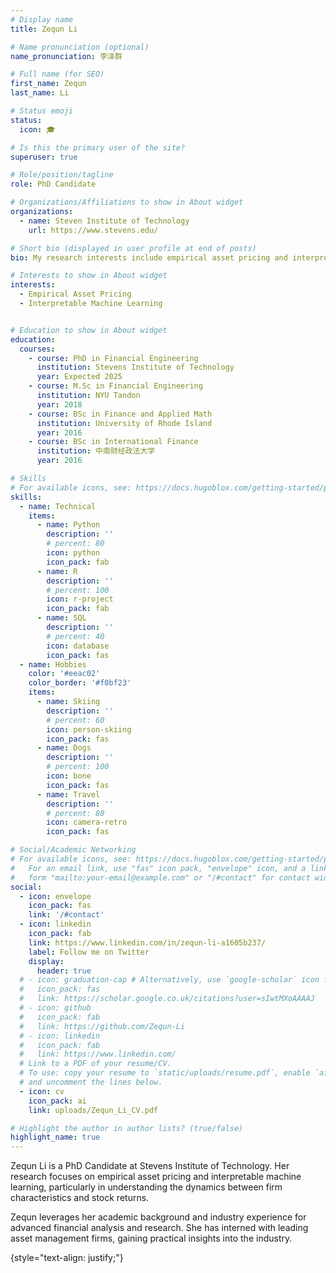 ```yaml
---
# Display name
title: Zequn Li

# Name pronunciation (optional)
name_pronunciation: 李泽群

# Full name (for SEO)
first_name: Zequn
last_name: Li

# Status emoji
status:
  icon: 🎓

# Is this the primary user of the site?
superuser: true

# Role/position/tagline
role: PhD Candidate

# Organizations/Affiliations to show in About widget
organizations:
  - name: Steven Institute of Technology
    url: https://www.stevens.edu/

# Short bio (displayed in user profile at end of posts)
bio: My research interests include empirical asset pricing and interpretable machine learning. 

# Interests to show in About widget
interests:
  - Empirical Asset Pricing
  - Interpretable Machine Learning


# Education to show in About widget
education:
  courses:
    - course: PhD in Financial Engineering
      institution: Stevens Institute of Technology
      year: Expected 2025
    - course: M.Sc in Financial Engineering
      institution: NYU Tandon
      year: 2018
    - course: BSc in Finance and Applied Math
      institution: University of Rhode Island
      year: 2016
    - course: BSc in International Finance
      institution: 中南财经政法大学
      year: 2016

# Skills
# For available icons, see: https://docs.hugoblox.com/getting-started/page-builder/#icons
skills:
  - name: Technical
    items:
      - name: Python
        description: ''
        # percent: 80
        icon: python
        icon_pack: fab
      - name: R
        description: ''
        # percent: 100
        icon: r-project
        icon_pack: fab
      - name: SQL
        description: ''
        # percent: 40
        icon: database
        icon_pack: fas
  - name: Hobbies
    color: '#eeac02'
    color_border: '#f0bf23'
    items:
      - name: Skiing
        description: ''
        # percent: 60
        icon: person-skiing
        icon_pack: fas
      - name: Dogs
        description: ''
        # percent: 100
        icon: bone
        icon_pack: fas
      - name: Travel
        description: ''
        # percent: 80
        icon: camera-retro
        icon_pack: fas

# Social/Academic Networking
# For available icons, see: https://docs.hugoblox.com/getting-started/page-builder/#icons
#   For an email link, use "fas" icon pack, "envelope" icon, and a link in the
#   form "mailto:your-email@example.com" or "/#contact" for contact widget.
social:
  - icon: envelope
    icon_pack: fas
    link: '/#contact'
  - icon: linkedin
    icon_pack: fab
    link: https://www.linkedin.com/in/zequn-li-a1605b237/
    label: Follow me on Twitter
    display:
      header: true
  # - icon: graduation-cap # Alternatively, use `google-scholar` icon from `ai` icon pack
  #   icon_pack: fas
  #   link: https://scholar.google.co.uk/citations?user=sIwtMXoAAAAJ
  # - icon: github
  #   icon_pack: fab
  #   link: https://github.com/Zequn-Li
  # - icon: linkedin
  #   icon_pack: fab
  #   link: https://www.linkedin.com/
  # Link to a PDF of your resume/CV.
  # To use: copy your resume to `static/uploads/resume.pdf`, enable `ai` icons in `params.yaml`,
  # and uncomment the lines below.
  - icon: cv
    icon_pack: ai
    link: uploads/Zequn_Li_CV.pdf

# Highlight the author in author lists? (true/false)
highlight_name: true
---
```


Zequn Li is a PhD Candidate at Stevens Institute of Technology. Her research focuses on empirical asset pricing and interpretable machine learning, particularly in understanding the dynamics between firm characteristics and stock returns.

Zequn leverages her academic background and industry experience for advanced financial analysis and research. She has interned with leading asset management firms, gaining practical insights into the industry.

{style="text-align: justify;"}
